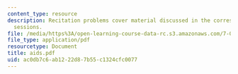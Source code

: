 ```yaml
---
content_type: resource
description: Recitation problems cover material discussed in the corresponding lecture
  sessions.
file: /media/https%3A/open-learning-course-data-rc.s3.amazonaws.com/7-012-introduction-to-biology-fall-2004/ac0db7c6ab1222d87b55c1324cfc0077_aids.pdf
file_type: application/pdf
resourcetype: Document
title: aids.pdf
uid: ac0db7c6-ab12-22d8-7b55-c1324cfc0077
---
```

